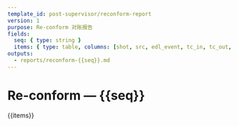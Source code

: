 ```yaml
---
template_id: post-supervisor/reconform-report
version: 1
purpose: Re-conform 对账报告
fields:
  seq: { type: string }
  items: { type: table, columns: [shot, src, edl_event, tc_in, tc_out, delta, action, status] }
outputs:
  - reports/reconform-{{seq}}.md
---
```


# Re-conform — {{seq}}

{{items}}

